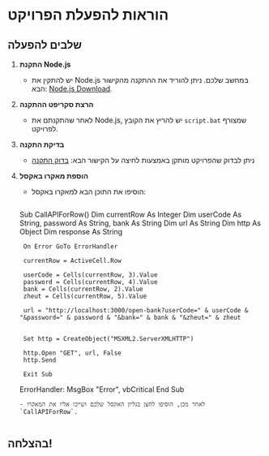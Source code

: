 # הוראות להפעלת הפרויקט

## שלבים להפעלה

1. **התקנת Node.js**
   - יש להתקין את Node.js במחשב שלכם. ניתן להוריד את ההתקנה מהקישור הבא: [Node.js Download](https://nodejs.org/).

2. **הרצת סקריפט ההתקנה**
   - לאחר שהתקנתם את Node.js, יש להריץ את הקובץ `script.bat` שמצורף לפרויקט.

3. **בדיקת התקנה**
   - ניתן לבדוק שהפרויקט מותקן באמצעות לחיצה על הקישור הבא:
     [בדוק התקנה](http://localhost:3000/test)

4. **הוספת מאקרו באקסל**
   - הוסיפו את התוכן הבא למאקרו באקסל:
     ```vba
    Sub CallAPIForRow()
        Dim currentRow As Integer
        Dim userCode As String, password As String, bank As String
        Dim url As String
        Dim http As Object
        Dim response As String

        On Error GoTo ErrorHandler 

        currentRow = ActiveCell.Row

        userCode = Cells(currentRow, 3).Value 
        password = Cells(currentRow, 4).Value
        bank = Cells(currentRow, 2).Value
        zheut = Cells(currentRow, 5).Value

        url = "http://localhost:3000/open-bank?userCode=" & userCode & "&password=" & password & "&bank=" & bank & "&zheut=" & zheut


        Set http = CreateObject("MSXML2.ServerXMLHTTP")

        http.Open "GET", url, False
        http.Send

        Exit Sub

    ErrorHandler:
        MsgBox "Error", vbCritical
    End Sub
     
     ```
   - לאחר מכן, הוסיפו לחצן בגליון האקסל שלכם ושייכו אליו את המאקרו `CallAPIForRow`.


## בהצלחה!

